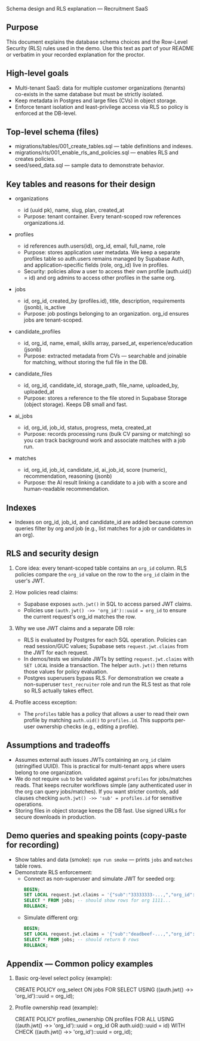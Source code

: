 Schema design and RLS explanation — Recruitment SaaS

Purpose
-------
This document explains the database schema choices and the Row-Level Security (RLS) rules used in the demo. Use this text as part of your README or verbatim in your recorded explanation for the proctor.

High-level goals
-----------------
- Multi-tenant SaaS: data for multiple customer organizations (tenants) co-exists in the same database but must be strictly isolated.
- Keep metadata in Postgres and large files (CVs) in object storage.
- Enforce tenant isolation and least-privilege access via RLS so policy is enforced at the DB-level.

Top-level schema (files)
-------------------------
- migrations/tables/001_create_tables.sql — table definitions and indexes.
- migrations/rls/001_enable_rls_and_policies.sql — enables RLS and creates policies.
- seed/seed_data.sql — sample data to demonstrate behavior.

Key tables and reasons for their design
--------------------------------------
- organizations
  - id (uuid pk), name, slug, plan, created_at
  - Purpose: tenant container. Every tenant-scoped row references organizations.id.

- profiles
  - id references auth.users(id), org_id, email, full_name, role
  - Purpose: stores application user metadata. We keep a separate profiles table so auth.users remains managed by Supabase Auth, and application-specific fields (role, org_id) live in profiles.
  - Security: policies allow a user to access their own profile (auth.uid() = id) and org admins to access other profiles in the same org.

- jobs
  - id, org_id, created_by (profiles.id), title, description, requirements (jsonb), is_active
  - Purpose: job postings belonging to an organization. org_id ensures jobs are tenant-scoped.

- candidate_profiles
  - id, org_id, name, email, skills array, parsed_at, experience/education (jsonb)
  - Purpose: extracted metadata from CVs — searchable and joinable for matching, without storing the full file in the DB.

- candidate_files
  - id, org_id, candidate_id, storage_path, file_name, uploaded_by, uploaded_at
  - Purpose: stores a reference to the file stored in Supabase Storage (object storage). Keeps DB small and fast.

- ai_jobs
  - id, org_id, job_id, status, progress, meta, created_at
  - Purpose: records processing runs (bulk CV parsing or matching) so you can track background work and associate matches with a job run.

- matches
  - id, org_id, job_id, candidate_id, ai_job_id, score (numeric), recommendation, reasoning (jsonb)
  - Purpose: the AI result linking a candidate to a job with a score and human-readable recommendation.

Indexes
-------
- Indexes on org_id, job_id, and candidate_id are added because common queries filter by org and job (e.g., list matches for a job or candidates in an org).

RLS and security design
------------------------
1) Core idea: every tenant-scoped table contains an `org_id` column. RLS policies compare the `org_id` value on the row to the `org_id` claim in the user's JWT.

2) How policies read claims:
   - Supabase exposes `auth.jwt()` in SQL to access parsed JWT claims.
   - Policies use `(auth.jwt() ->> 'org_id')::uuid = org_id` to ensure the current request's org_id matches the row.

3) Why we use JWT claims and a separate DB role:
   - RLS is evaluated by Postgres for each SQL operation. Policies can read session/GUC values; Supabase sets `request.jwt.claims` from the JWT for each request.
   - In demos/tests we simulate JWTs by setting `request.jwt.claims` with `SET LOCAL` inside a transaction. The helper `auth.jwt()` then returns those values for policy evaluation.
   - Postgres superusers bypass RLS. For demonstration we create a non-superuser `test_recruiter` role and run the RLS test as that role so RLS actually takes effect.

4) Profile access exception:
   - The `profiles` table has a policy that allows a user to read their own profile by matching `auth.uid()` to `profiles.id`. This supports per-user ownership checks (e.g., editing a profile).

Assumptions and tradeoffs
-------------------------
- Assumes external auth issues JWTs containing an `org_id` claim (stringified UUID). This is practical for multi-tenant apps where users belong to one organization.
- We do not require `sub` to be validated against `profiles` for jobs/matches reads. That keeps recruiter workflows simple (any authenticated user in the org can query jobs/matches). If you want stricter controls, add clauses checking `auth.jwt() ->> 'sub' = profiles.id` for sensitive operations.
- Storing files in object storage keeps the DB fast. Use signed URLs for secure downloads in production.

Demo queries and speaking points (copy-paste for recording)
---------------------------------------------------------
- Show tables and data (smoke): `npm run smoke` — prints `jobs` and `matches` table rows.
- Demonstrate RLS enforcement:
  - Connect as non-superuser and simulate JWT for seeded org:
    ```sql
    BEGIN;
    SET LOCAL request.jwt.claims = '{"sub":"33333333-...,","org_id":"11111111-..."}';
    SELECT * FROM jobs; -- should show rows for org 1111...
    ROLLBACK;
    ```
  - Simulate different org:
    ```sql
    BEGIN;
    SET LOCAL request.jwt.claims = '{"sub":"deadbeef-...,","org_id":"aaaaaaaa-..."}';
    SELECT * FROM jobs; -- should return 0 rows
    ROLLBACK;
    ```


Appendix — Common policy examples
---------------------------------
1) Basic org-level select policy (example):

   CREATE POLICY org_select ON jobs
   FOR SELECT USING ((auth.jwt() ->> 'org_id')::uuid = org_id);

2) Profile ownership read (example):

   CREATE POLICY profiles_ownership ON profiles
   FOR ALL
   USING ((auth.jwt() ->> 'org_id')::uuid = org_id OR auth.uid()::uuid = id)
   WITH CHECK ((auth.jwt() ->> 'org_id')::uuid = org_id);
